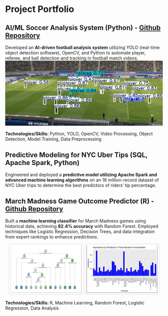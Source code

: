 # Project Portfolio

## AI/ML Soccer Analysis System (Python) - [Github Repository](https://github.com/EricHChoi/AI-ML-Soccer-Analysis)

Developed an **AI-driven football analysis system** utilizing YOLO (real-time object detection software), OpenCV, and Python to automate player, referee, and ball detection and tracking in football match videos.
![Demo Video](images/FootballAnalysis.gif)

**Technologies/Skills:** Python, YOLO, OpenCV, Video Processing, Object Detection, Model Training, Data Preprocessing

## Predictive Modeling for NYC Uber Tips (SQL, Apache Spark, Python)

Engineered and deployed a **predictive model utilizing Apache Spark and advanced machine learning algorithms** on an 18 million-record dataset of NYC Uber trips to determine the best predictors of riders’ tip percentage. 

## March Madness Game Outcome Predictor (R) - [Github Repository](https://github.com/EricHChoi/March-Madness-Predictor-Files)
Built a **machine learning classifier** for March Madness games using historical data, achieving **82.4% accuracy** with Random Forest. Employed techniques like Logistic Regression, Decision Trees, and data integration from expert rankings to enhance predictions. 
<p align="center">
  <img src="./images/marchmadness-decisiontree.png" alt="Decision Tree" width="45%" style="border: 1px solid #ddd; border-radius: 4px; padding: 5px;">
  <img src="./images/finalmodel.png" alt="Final Model" width="45%" style="border: 1px solid #ddd; border-radius: 4px; padding: 5px;">
</p>

**Technologies/Skills:** R, Machine Learning, Random Forest, Logistic Regression, Data Analysis
